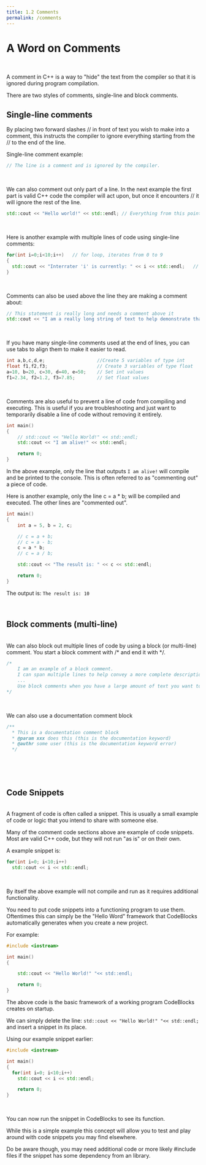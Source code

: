 ```yaml
---
title: 1.2 Comments
permalink: /comments
---
```

# A Word on Comments
&nbsp;  


A comment in C++ is a way to "hide" the text from the compiler so that it is ignored during program compilation.
&nbsp;  

There are two styles of comments, single-line and block comments.
&nbsp;  


## Single-line comments
By placing two forward slashes // in front of text you wish to make into a comment, this instructs the compiler to ignore everything starting from the // to the end of the line.
&nbsp;  


Single-line comment example:

```cpp
// The line is a comment and is ignored by the compiler.
```
&nbsp;  

We can also comment out only part of a line. In the next example the first part is valid C++ code the compiler will act upon, but once it encounters // it will ignore the rest of the line.

```cpp
std::cout << "Hello world!" << std::endl; // Everything from this point to the end of the line is a comment and ignored by the compiler.
```
&nbsp;  

Here is another example with multiple lines of code using single-line comments:
```cpp
for(int i=0;i<10;i++)   // for loop, iterates from 0 to 9
{
  std::cout << "Interrater 'i' is currently: " << i << std::endl;   // Prints the current value of 'i'
}
```
&nbsp;  

Comments can also be used above the line they are making a comment about:
```cpp
// This statement is really long and needs a comment above it
std::cout << "I am a really long string of text to help demonstrate that you should place a comment above me as I am too long to fit a comment on the same line." << std::endl;
```
&nbsp;  

If you have many single-line comments used at the end of lines, you can use tabs to align them to make it easier to read.
```cpp
int a,b,c,d,e;                   //Create 5 variables of type int
float f1,f2,f3;                  // Create 3 variables of type float
a=10, b=20, c=30, d=40, e=50;    // Set int values
f1=2.34, f2=1.2, f3=7.85;        // Set float values
```
&nbsp;  

Comments are also useful to prevent a line of code from compiling and executing. This is useful if you are troubleshooting and just want to temporarily disable a line of code without removing it entirely.
```cpp
int main()
{
    // std::cout << "Hello World!" << std::endl;
    std::cout << "I am alive!" << std::endl;

    return 0;
}
```
In the above example, only the line that outputs `I am alive!` will compile and be printed to the console. This is often referred to as "commenting out" a piece of code.
&nbsp;  

Here is another example, only the line c = a * b; will be compiled and executed. The other lines are "commented out".
```cpp
int main()
{
    int a = 5, b = 2, c;

    // c = a + b;
    // c = a - b;
    c = a * b;
    // c = a / b;

    std::cout << "The result is: " << c << std::endl;

    return 0;
}
```
The output is: `The result is: 10`
&nbsp;  

&nbsp;  


## Block comments (multi-line)
&nbsp;  
We can also block out multiple lines of code by using a block (or multi-line) comment.
You start a block comment with /* and end it with \*/.
```cpp
/*
    I am an example of a block comment.
    I can span multiple lines to help convey a more complete description of complicated code or logic.
    ...
    Use block comments when you have a large amount of text you want to be hidden from the compiler.
*/
```
&nbsp;  


We can also use a documentation comment block
```cpp
/**
  * This is a documentation comment block
  * @param xxx does this (this is the documentation keyword)
  * @authr some user (this is the documentation keyword error)
  */
```
&nbsp;  

&nbsp;  

## Code Snippets
&nbsp;  
A fragment of code is often called a snippet. This is usually a small example of code or logic that you intend to share with someone else.

Many of the comment code sections above are example of code snippets. Most are valid C++ code, but they will not run "as is" or on their own.

A example snippet is:
```cpp
for(int i=0; i<10;i++)
  std::cout << i << std::endl;
```
&nbsp;  

By itself the above example will not compile and run as it requires additional functionality.

You need to put code snippets into a functioning program to use them.
Oftentimes this can simply be the "Hello Word" framework that CodeBlocks automatically generates when you create a new project.
&nbsp;  

For example:
```cpp
#include <iostream>

int main()
{

    std::cout << "Hello World!" "<< std::endl;

    return 0;
}
```
The above code is the basic framework of a working program CodeBlocks creates on startup.

We can simply delete the line: `std::cout << "Hello World!" "<< std::endl;` and insert a snippet in its place.
&nbsp;  

Using our example snippet earlier:
```cpp
#include <iostream>

int main()
{
  for(int i=0; i<10;i++)
    std::cout << i << std::endl;

    return 0;
}
```
&nbsp;  

You can now run the snippet in CodeBlocks to see its function.

While this is a simple example this concept will allow you to test and play around with code snippets you may find elsewhere.

Do be aware though, you may need additional code or more likely #include files if the snippet has some dependency from an library.
